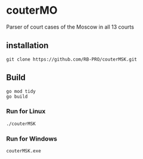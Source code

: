 # couterMO
Parser of court cases of the Moscow in all 13 courts

## installation
```golang
git clone https://github.com/RB-PRO/couterMSK.git
```

## Build
```golang
go mod tidy
go build
```

### Run for Linux
```golang
./couterMSK
```

### Run for Windows
```golang
couterMSK.exe
```
